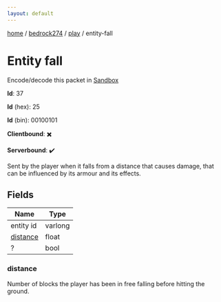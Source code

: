 ```yaml
---
layout: default
---
```


[home](/)  /  [bedrock274](/protocol/bedrock274)  /  [play](/protocol/bedrock274/play)  /  entity-fall

# Entity fall

Encode/decode this packet in [Sandbox](../../../sandbox/bedrock274#Play.EntityFall)

**Id**: 37

**Id** (hex): 25

**Id** (bin): 00100101

**Clientbound**: ✖️

**Serverbound**: ✔️

Sent by the player when it falls from a distance that causes damage, that can be influenced by its armour and its effects.

## Fields

Name | Type
---|---
entity id | varlong
[distance](#distance) | float
? | bool

### distance

Number of blocks the player has been in free falling before hitting the ground.
